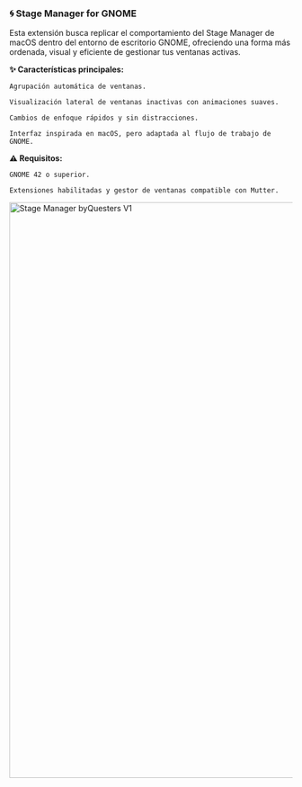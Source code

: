 ### **🌀 Stage Manager for GNOME**

Esta extensión busca replicar el comportamiento del Stage Manager de macOS dentro del entorno de escritorio GNOME, ofreciendo una forma más ordenada, visual y eficiente de gestionar tus ventanas activas.

**✨ Características principales:**

    Agrupación automática de ventanas.

    Visualización lateral de ventanas inactivas con animaciones suaves.

    Cambios de enfoque rápidos y sin distracciones.

    Interfaz inspirada en macOS, pero adaptada al flujo de trabajo de GNOME.

**⚠️ Requisitos:**

    GNOME 42 o superior.

    Extensiones habilitadas y gestor de ventanas compatible con Mutter.


<img width="1536" height="1024" alt="Stage Manager byQuesters V1" src="https://github.com/user-attachments/assets/9e45b350-2648-4fb4-9a1a-c68fa45a5c22" />

